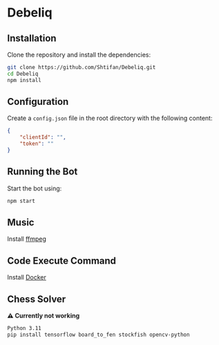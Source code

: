 # Debeliq

## Installation

Clone the repository and install the dependencies:

```bash
git clone https://github.com/Shtifan/Debeliq.git
cd Debeliq
npm install
```

## Configuration

Create a `config.json` file in the root directory with the following content:

```json
{
    "clientId": "",
    "token": ""
}
```

## Running the Bot

Start the bot using:

```bash
npm start
```

## Music

Install [ffmpeg](https://www.gyan.dev/ffmpeg/builds/)

## Code Execute Command

Install [Docker](https://www.docker.com/products/docker-desktop/)

## Chess Solver

**⚠️ Currently not working**

```bash
Python 3.11
pip install tensorflow board_to_fen stockfish opencv-python
```
